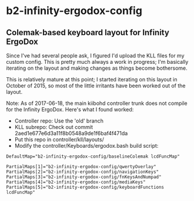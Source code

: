 # b2-infinity-ergodox-config
Colemak-based keyboard layout for Infinity ErgoDox
-----
Since I've had several people ask, I figured I'd upload the KLL files for my custom config.  This is pretty much always a work in progress; I'm basically iterating on the layout and making changes as things become bothersome.

This is relatively mature at this point; I started iterating on this layout in October of 2015, so most of the little irritants have been worked out of the layout.

Note:  As of 2017-06-18, the main kiibohd controller trunk does not compile for the Infinity ErgoDox.  Here's what I found worked:
* Controller repo:  Use the 'old' branch
* KLL subrepo: Check out commit 2aed1e677e6d3a11f8b0548a9de1f6baf4f471da
* Put this repo in controller/kll/layouts/
* Modify the controller/Keyboards/ergodox.bash build script:

```
DefaultMap="b2-infinity-ergodox-config/baselineColemak lcdFuncMap"

PartialMaps[1]="b2-infinity-ergodox-config/qwertyOverlay"
PartialMaps[2]="b2-infinity-ergodox-config/navigationKeys"
PartialMaps[3]="b2-infinity-ergodox-config/fnKeysAndNumpad"
PartialMaps[4]="b2-infinity-ergodox-config/mediaKeys"
PartialMaps[5]="b2-infinity-ergodox-config/keyboardFunctions lcdFuncMap"

```
